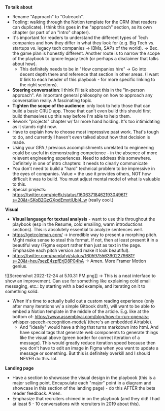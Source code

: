 **To talk about**
- Rename "Approach" to "Outreach". 
- Tooling: walking through the Notion template for the CRM (that readers can duplicate). I think this goes in the "approach" section, as its own chapter (or part of an "Intro" chapter).
- It's important for readers to understand the different types of Tech companies and how they differ in what they look for (e.g. Big Tech vs. startups vs. legacy tech companies -> IBMs, SAPs of the world). -> Bec. the game plan is honestly different. Another route is to narrow the scope of the playbook to ignore legacy tech (or perhaps a disclaimer that talks about how).
	- This definitely needs to be in "How companies hire" -> Go into decent depth there and reference that section in other areas. (I want # link to each header of this playbook - for more specific linking to the right sections).
- **Steering conversation**: I think I'll talk about this in the "in-person approach". An important general philosophy on how to approach any conversation really. A fascinating topic.
- **Tighten the scope of the audience**: only look to help those that can build a basic CRUD app. Those that can't even build this should first build themselves up this way before I'm able to help them.
- Rework "projects" chapter w/ far more hand holding. It's too intimidating as it stands right now.
- Have to explain how to choose most impressive past work. That's tough to do, and currently I haven't even talked about how that decision is made.
- Using your GPA / previous accomplishments unrelated to engineering could be useful in demonstrating competence - in the absence of more relevent engineering experiences. Need to address this somewhere. Definitely in one of intro chapters: it needs to clearly communicate 
- You don't need to build a "hard" technical problem to be impressive in the eyes of companies. Value = the use it provides others, NOT how difficult it was to build. You must adjust mental model of what is valuable to this.
- Special projects: https://twitter.com/pie6k/status/1606371846219304961?s=20&t=SKoB2GzGXpdEmxtlUbi4_w (really cool.)

**Visual**
- **Visual language for textual analysis** - want to use this throughout the playbook (esp in the Resume, cold emailing, warm introductions sections). This is absolutely essential to analyze sentences well.
- https://getcoleman.com/ -> incredible way to present a morphing pitch. Might make sense to steal this format. If not, then at least present it in a beautiful way (Figma export rather than just as text in the page. Emphasize each pitch version and make it look beautiful).
- https://twitter.com/nandafyi/status/1605975563902279681?s=20&t=heu7sezE4zpfErjD8P04hA -> Amen. More Framer Motion genius.


![[Screenshot 2022-12-24 at 5.10.31 PM.png]]
-> This is a neat interface to show an improvement. Can use for something like explaining cold email messaging, etc.: by starting with a bad example, and iterating on it to something solid.

- When it's time to actually build out a custom reading experience (only after many iterations w/ a simple Gitbook draft), will want to be able to embed a Notion template in the middle of the article. E.g. like at the bottom of: https://www.assemblyai.com/blog/how-to-run-openais-whisper-speech-recognition-model/ (there's an embedded Airtable).
	- And "ideally" would have a thing that turns markdown into html. And have special tags that generate web components to generate things like the visual above (green border for correct iteration of a message). This would greatly reduce iteration speed because then you don't have to edit an image in Figma when you want to update a message or something. But this is definitely overkill and I should NEVER do this. lol.

**Landing page**
- Have a section to showcase the visual design in the playbook (this is a major selling point. Encapsulate each "major" point in a diagram and showcase in this section of the landing page) - do this AFTER the beta reader feedback. Amen.
- Emphasize that recruiters chimed in on the playbook (and they did! I had at least 5 - 10 conversations with recruiters in 2019 about this).


